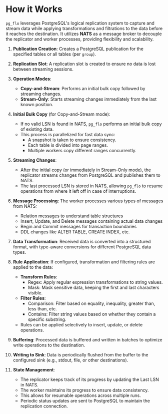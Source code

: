 # How it Works

`pg_flo` leverages PostgreSQL's logical replication system to capture and stream data while applying transformations and filtrations to the data before it reaches the destination. It utilizes **NATS** as a message broker to decouple the replicator and worker processes, providing flexibility and scalability.

1. **Publication Creation**: Creates a PostgreSQL publication for the specified tables or all tables (per `group`).

2. **Replication Slot**: A replication slot is created to ensure no data is lost between streaming sessions.

3. **Operation Modes**:

   - **Copy-and-Stream**: Performs an initial bulk copy followed by streaming changes.
   - **Stream-Only**: Starts streaming changes immediately from the last known position.

4. **Initial Bulk Copy** (for Copy-and-Stream mode):

   - If no valid LSN is found in NATS, `pg_flo` performs an initial bulk copy of existing data.
   - This process is parallelized for fast data sync:
     - A snapshot is taken to ensure consistency.
     - Each table is divided into page ranges.
     - Multiple workers copy different ranges concurrently.

5. **Streaming Changes**:

   - After the initial copy (or immediately in Stream-Only mode), the replicator streams changes from PostgreSQL and publishes them to NATS.
   - The last processed LSN is stored in NATS, allowing `pg_flo` to resume operations from where it left off in case of interruptions.

6. **Message Processing**: The worker processes various types of messages from NATS:

   - Relation messages to understand table structures
   - Insert, Update, and Delete messages containing actual data changes
   - Begin and Commit messages for transaction boundaries
   - DDL changes like ALTER TABLE, CREATE INDEX, etc.

7. **Data Transformation**: Received data is converted into a structured format, with type-aware conversions for different PostgreSQL data types.

8. **Rule Application**: If configured, transformation and filtering rules are applied to the data:

   - **Transform Rules**:
     - Regex: Apply regular expression transformations to string values.
     - Mask: Mask sensitive data, keeping the first and last characters visible.
   - **Filter Rules**:
     - Comparison: Filter based on equality, inequality, greater than, less than, etc.
     - Contains: Filter string values based on whether they contain a specific substring.
   - Rules can be applied selectively to insert, update, or delete operations.

9. **Buffering**: Processed data is buffered and written in batches to optimize write operations to the destination.

10. **Writing to Sink**: Data is periodically flushed from the buffer to the configured sink (e.g., stdout, file, or other destinations).

11. **State Management**:
    - The replicator keeps track of its progress by updating the Last LSN in NATS.
    - The worker maintains its progress to ensure data consistency.
    - This allows for resumable operations across multiple runs.
    - Periodic status updates are sent to PostgreSQL to maintain the replication connection.
